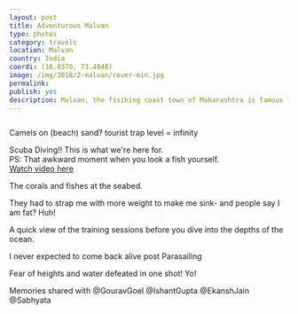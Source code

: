 ```yaml
---
layout: post
title: Adventurous Malvan 
type: photos
category: travels
location: Malvan
country: India
coordi: (16.0370, 73.4848)
image: /img/2018/2-malvan/cover-min.jpg 
permalink: 
publish: yes
description: Malvan, the fisihing coast town of Maharashtra is famous for scuba diving and water sports because of its clear waters - making it a perfect weekend getaway.
---
```

<!-- http://compressjpeg.com -->
<!-- http://compressimage.toolur.com/ 1024, 400-->
<p class="center"><img src="{{site.baseurl}}/img/2018/2-malvan/cover.jpg" alt=""></p>

<p class="center"><img src="{{site.baseurl}}/img/2018/2-malvan/1.jpg" alt="">Camels on (beach) sand? tourist trap level = infinity</p>

<p class="center"><img src="{{site.baseurl}}/img/2018/2-malvan/2.jpg" alt="">Scuba Diving!! This is what we're here for.<br>PS: That awkward moment when you look a fish yourself.<br><a href="https://www.instagram.com/p/BfssgUiHtYr/?hl=en&taken-by=goelrohan" target="_blank">Watch video here</a></p>

<p class="center"><img src="{{site.baseurl}}/img/2018/2-malvan/3.1.jpg" alt="">The corals and fishes at the seabed.</p>

<p class="center"><img src="{{site.baseurl}}/img/2018/2-malvan/3.jpg" alt="">They had to strap me with more weight to make me sink- and people say I am fat? Huh!</p>

<p class="center"><img src="{{site.baseurl}}/img/2018/2-malvan/4.jpg" alt="">A quick view of the training sessions before you dive into the depths of the ocean.</p>

<p class="center"><img src="{{site.baseurl}}/img/2018/2-malvan/5.jpg" alt="">I never expected to come back alive post Parasailing </p>

<p class="center"><img src="{{site.baseurl}}/img/2018/2-malvan/6.jpg" alt="">Fear of heights and water defeated in one shot! Yo!</p>

<p class="center"><img src="{{site.baseurl}}/img/2018/2-malvan/7.jpg" alt="">Memories shared with @GouravGoel @IshantGupta @EkanshJain @Sabhyata</p>
